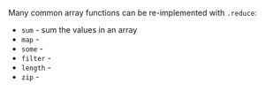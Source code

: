 Many common array functions can be re-implemented with `.reduce`:

* `sum` - sum the values in an array
* `map` -
* `some` - 
* `filter` - 
* `length` - 
* `zip` - 

